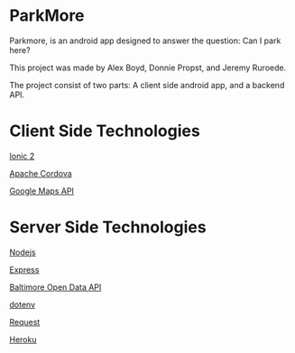 # ParkMore

Parkmore, is an android app designed to answer the question: Can I park here?

This project was made by Alex Boyd, Donnie Propst, and Jeremy Ruroede.

The project consist of two parts: A client side android app, and a backend API.

# Client Side Technologies

[Ionic 2][ionic]

[Apache Cordova][apache]

[Google Maps API][gmap]


# Server Side Technologies

[Nodejs][node]

[Express][exp]

[Baltimore Open Data API][bapi]

[dotenv][dev]

[Request][req]

[Heroku][hero]

[ionic]: http://ionicframework.com/
[apache]: https://cordova.apache.org/
[gmap]: https://developers.google.com/maps/documentation/javascript/

[dev]:https://www.npmjs.com/package/dotenv
[req]:https://www.npmjs.com/package/request
[bapi]: https://data.baltimorecity.gov/Neighborhoods/Residential-Parking-Permits/7egq-xgji/data

[exp]:https://expressjs.com/
[node]:https://nodejs.org/en/
[hero]:https://www.heroku.com



